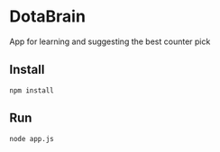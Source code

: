 # DotaBrain

App for learning and suggesting the best counter pick

## Install

```
npm install
```

## Run

```
node app.js
```

